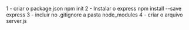 1 - criar o package.json
npm init
2 - Instalar o express
 npm install --save express
3 - incluir no .gitignore a pasta node_modules
4 - criar o arquivo server.js